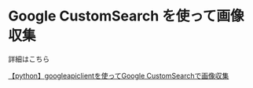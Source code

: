 # Google CustomSearch を使って画像収集
  
詳細はこちら 
  
[【python】googleapiclientを使ってGoogle CustomSearchで画像収集]( http://blog.umentu.work/【python】googleapiclientを使ってgoogle-customsearchで画像収集/) 
